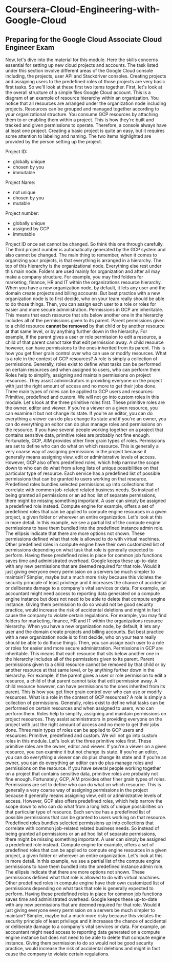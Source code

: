 # Coursera-Cloud-Engineering-with-Google-Cloud

## Preparing for the Google Cloud Associate Cloud Engineer Exam

Now, let's dive into the material for this module. Here the skills concerns essential for setting up new cloud projects and accounts. 
The task listed under this section involve different areas of the Google Cloud console including, the projects, user API and Stackdriver consoles. 
Creating projects and assigning users to the predefined roles of those projects are very basic first tasks. So we'll look at these first two items together. 
First, let's look at the overall structure of a simple files Google Cloud account. 
This is a diagram of an example of resource hierarchy within an organization. 
You notice that all resources are arranged under the organization node including projects. Resources can be grouped and managed together according to your organizational structure. 
You consume GCP resources by attaching them to or enabling them within a project. This is how they're built and tracked and given permissions to operate. 
Therefore, a console always have at least one project. Creating a basic project is quite an easy, but it requires some attention to labeling and naming. 
The two items highlighted are provided by the person setting up the project. 

Project ID:
- globally unique
- chosen by you
- immutable
  
Project Name:
- not unique
- chosen by you
- mutable
 
Project number:
- globally unique
- assigned by GCP
- immutable

Project ID once set cannot be changed. So think this one through carefully. 
The third project number is automatically generated by the GCP system and also cannot be changed. 
The main thing to remember, when it comes to organizing your projects, is that everything is arranged in a hierarchy. 
The top of this hierarchy is the organizational node. Everything else rest under this main node. Folders are used mainly for organization and after all may make a company structure. 
For example, you may find folders for marketing, finance, HR and IT within the organizations resource hierarchy. 
When you have a new organization node, by default, it lets any user and the domain create projects and billing accounts. But best practice with a new organization node is to first decide, who on your team really should be able to do those things. Then, you can assign each user to a role or roles for easier and more secure administration. 
Permissions in GCP are inheritable. 
This means that each resource that sits below another one in the hierarchy includes all of the permissions given to its parent. 
Parent permissions given to a child resource **cannot be removed** by that child or by another resource at that same level, or by anything further down in the hierarchy. 
For example, if the parent gives a user or role permission to edit a resource, a child of that parent cannot take that edit permission away. A child resource however, can have permissions to the ones inherited from its parent. This is how you get finer grain control over who can use or modify resources. What is a role in the context of GCP resources? A role is simply a collection of permissions. Generally, roles exist to define what tasks can be performed on certain resources and when assigned to users, who can perform them. Roles help to simplify, assigning and maintain permissions on project resources. They assist administrators in providing everyone on the project with just the right amount of access and no more to get their jobs done. Three main types of roles can be applied to GCP users and resources: Primitive, predefined and custom. We will not go into custom roles in this module. Let's look at the three primitive roles first. These primitive roles are the owner, editor and viewer. If you're a viewer on a given resource, you can examine it but not change its state. If you're an editor, you can do everything a viewer can do plus change its state and if you're an owner, you can do everything an editor can do plus manage roles and permissions on the resource. If you have several people working together on a project that contains sensitive data, primitive roles are probably not fine enough. Fortunately, GCP, AIM provides other finer grain types of roles. Permissions are set to define who can do what on which resource. This is generally a very coarse way of assigning permissions in the project because it generally means assigning view, edit or administrative levels of access. However, GCP also offers predefined roles, which help narrow the scope down to who can do what from a long lists of unique possibilities on that particular type of resource. Each service has a predefined list of possible permissions that can be granted to users working on that resource. Predefined roles bundles selected permissions up into collections that correlate with common job-related related business needs. So instead of being granted all permissions or an ad hoc list of separate permissions, there might be missing something important. A user can simply be assigned a predefined role instead. Compute engine for example, offers a set of predefined roles that can be applied to compute engine resources in a given project, a given folder or wherever an entire organization. Let's look at this in more detail. In this example, we see a partial list of the compute engine permissions to have them bundled into the predefined instance admin role. The ellipsis indicate that there are more options not shown. These permissions defined what that role is allowed to do with virtual machines. Other predefined roles in compute engine have their own customized list of permissions depending on what task that role is generally expected to perform. Having these predefined roles in place for common job functions saves time and administrated overhead. Google keeps these up-to-date with any new permissions that are deemed required for that role. Would it just giving everyone every permission on a servers be much simpler to maintain? Simpler, maybe but a much more risky because this violates the security principle of least privilege and it increases the chance of accidental or deliberate damage to a company's vital services or data. For example, an accountant might need access to reporting data generated on a compute engine instance but does not need to be able to delete that compute engine instance. Giving them permission to do so would not be good security practice, would increase the risk of accidental deletions and might in fact cause the company to violate certain regulations.
For example, you may find folders for marketing, finance, HR and IT within the organizations resource hierarchy. When you have a new organization node, by default, it lets any user and the domain create projects and billing accounts. But best practice with a new organization node is to first decide, who on your team really should be able to do those things. Then, you can assign each user to a role or roles for easier and more secure administration. Permissions in GCP are inheritable. This means that each resource that sits below another one in the hierarchy includes all of the permissions given to its parent. Parent permissions given to a child resource cannot be removed by that child or by another resource at that same level, or by anything further down in the hierarchy. For example, if the parent gives a user or role permission to edit a resource, a child of that parent cannot take that edit permission away. A child resource however, can have permissions to the ones inherited from its parent. This is how you get finer grain control over who can use or modify resources. What is a role in the context of GCP resources? A role is simply a collection of permissions. Generally, roles exist to define what tasks can be performed on certain resources and when assigned to users, who can perform them. Roles help to simplify, assigning and maintain permissions on project resources. They assist administrators in providing everyone on the project with just the right amount of access and no more to get their jobs done. Three main types of roles can be applied to GCP users and resources: Primitive, predefined and custom. We will not go into custom roles in this module. Let's look at the three primitive roles first. These primitive roles are the owner, editor and viewer. If you're a viewer on a given resource, you can examine it but not change its state. If you're an editor, you can do everything a viewer can do plus change its state and if you're an owner, you can do everything an editor can do plus manage roles and permissions on the resource. If you have several people working together on a project that contains sensitive data, primitive roles are probably not fine enough. Fortunately, GCP, AIM provides other finer grain types of roles. Permissions are set to define who can do what on which resource. This is generally a very coarse way of assigning permissions in the project because it generally means assigning view, edit or administrative levels of access. However, GCP also offers predefined roles, which help narrow the scope down to who can do what from a long lists of unique possibilities on that particular type of resource. Each service has a predefined list of possible permissions that can be granted to users working on that resource. Predefined roles bundles selected permissions up into collections that correlate with common job-related related business needs. So instead of being granted all permissions or an ad hoc list of separate permissions, there might be missing something important. A user can simply be assigned a predefined role instead. Compute engine for example, offers a set of predefined roles that can be applied to compute engine resources in a given project, a given folder or wherever an entire organization. Let's look at this in more detail. In this example, we see a partial list of the compute engine permissions to have them bundled into the predefined instance admin role. The ellipsis indicate that there are more options not shown. These permissions defined what that role is allowed to do with virtual machines. Other predefined roles in compute engine have their own customized list of permissions depending on what task that role is generally expected to perform. Having these predefined roles in place for common job functions saves time and administrated overhead. Google keeps these up-to-date with any new permissions that are deemed required for that role. Would it just giving everyone every permission on a servers be much simpler to maintain? Simpler, maybe but a much more risky because this violates the security principle of least privilege and it increases the chance of accidental or deliberate damage to a company's vital services or data. For example, an accountant might need access to reporting data generated on a compute engine instance but does not need to be able to delete that compute engine instance. Giving them permission to do so would not be good security practice, would increase the risk of accidental deletions and might in fact cause the company to violate certain regulations.
